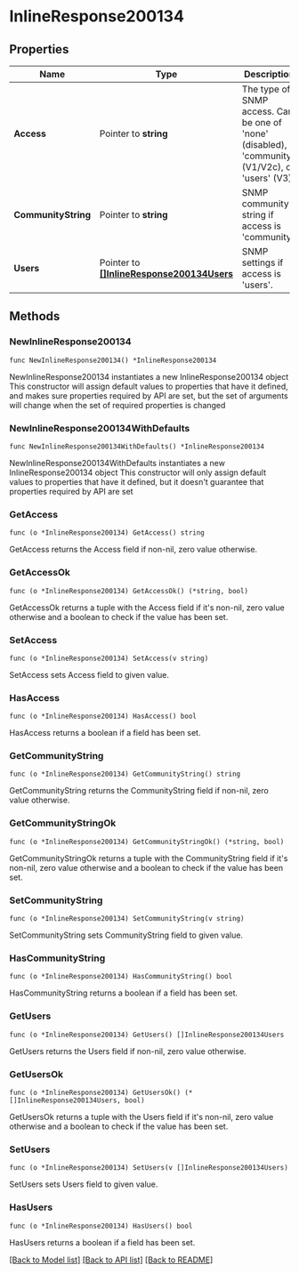 # InlineResponse200134

## Properties

Name | Type | Description | Notes
------------ | ------------- | ------------- | -------------
**Access** | Pointer to **string** | The type of SNMP access. Can be one of &#39;none&#39; (disabled), &#39;community&#39; (V1/V2c), or &#39;users&#39; (V3). | [optional] 
**CommunityString** | Pointer to **string** | SNMP community string if access is &#39;community&#39;. | [optional] 
**Users** | Pointer to [**[]InlineResponse200134Users**](InlineResponse200134Users.md) | SNMP settings if access is &#39;users&#39;. | [optional] 

## Methods

### NewInlineResponse200134

`func NewInlineResponse200134() *InlineResponse200134`

NewInlineResponse200134 instantiates a new InlineResponse200134 object
This constructor will assign default values to properties that have it defined,
and makes sure properties required by API are set, but the set of arguments
will change when the set of required properties is changed

### NewInlineResponse200134WithDefaults

`func NewInlineResponse200134WithDefaults() *InlineResponse200134`

NewInlineResponse200134WithDefaults instantiates a new InlineResponse200134 object
This constructor will only assign default values to properties that have it defined,
but it doesn't guarantee that properties required by API are set

### GetAccess

`func (o *InlineResponse200134) GetAccess() string`

GetAccess returns the Access field if non-nil, zero value otherwise.

### GetAccessOk

`func (o *InlineResponse200134) GetAccessOk() (*string, bool)`

GetAccessOk returns a tuple with the Access field if it's non-nil, zero value otherwise
and a boolean to check if the value has been set.

### SetAccess

`func (o *InlineResponse200134) SetAccess(v string)`

SetAccess sets Access field to given value.

### HasAccess

`func (o *InlineResponse200134) HasAccess() bool`

HasAccess returns a boolean if a field has been set.

### GetCommunityString

`func (o *InlineResponse200134) GetCommunityString() string`

GetCommunityString returns the CommunityString field if non-nil, zero value otherwise.

### GetCommunityStringOk

`func (o *InlineResponse200134) GetCommunityStringOk() (*string, bool)`

GetCommunityStringOk returns a tuple with the CommunityString field if it's non-nil, zero value otherwise
and a boolean to check if the value has been set.

### SetCommunityString

`func (o *InlineResponse200134) SetCommunityString(v string)`

SetCommunityString sets CommunityString field to given value.

### HasCommunityString

`func (o *InlineResponse200134) HasCommunityString() bool`

HasCommunityString returns a boolean if a field has been set.

### GetUsers

`func (o *InlineResponse200134) GetUsers() []InlineResponse200134Users`

GetUsers returns the Users field if non-nil, zero value otherwise.

### GetUsersOk

`func (o *InlineResponse200134) GetUsersOk() (*[]InlineResponse200134Users, bool)`

GetUsersOk returns a tuple with the Users field if it's non-nil, zero value otherwise
and a boolean to check if the value has been set.

### SetUsers

`func (o *InlineResponse200134) SetUsers(v []InlineResponse200134Users)`

SetUsers sets Users field to given value.

### HasUsers

`func (o *InlineResponse200134) HasUsers() bool`

HasUsers returns a boolean if a field has been set.


[[Back to Model list]](../README.md#documentation-for-models) [[Back to API list]](../README.md#documentation-for-api-endpoints) [[Back to README]](../README.md)


